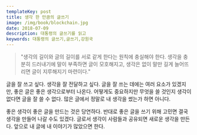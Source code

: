 ```yaml
---
templateKey: post
title: 생각 한 만큼의 글쓰기
image: /img/book/blockchain.jpg
date: 2018-07-09
description: 대통령의 글쓰기를 읽고
keywords: 대통령의 글쓰기,글쓰기,강원국
---
```



> "생각의 길이와 글의 길이를 서로 같게 한다는 원칙에 충실해야 한다. 생각을 충분히 드러내기에 말이 부족하면 글이 모호해지고, 생각은 없이 말만 길게 늘어뜨리면 글이 지루해지기 마련이다."

글을 잘 쓰고 싶다. 생각을 잘 전달하고 싶다. 글을 잘 쓰는 데에는 여러 요소가 있겠지만, 좋은 글은 좋은 생각으로부터 나온다. 어떻게도 중요하지만 무엇을 쓸 것인지 생각이 없다면 글을 잘 쓸 수 없다. 많은 글에서 정말로 내 생각을 썼는가 하면 아니다. 

좋은 생각이 좋은 글을 만드는 것은 당연하다. 반대로 좋은 글을 쓰기 위해 고민면 결국 생각을 만들어 나갈 수도 있겠다. 글로서 생각이 사람들과 공유되면 새로운 생각을 만든다. 앞으로 내 글에 내 이야기가 많았으면 한다.